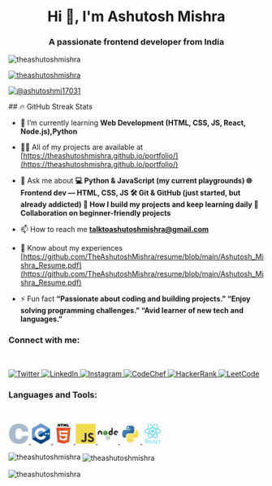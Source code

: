 <h1 align="center">Hi 👋, I'm Ashutosh Mishra</h1>
<h3 align="center">A passionate frontend developer from India</h3>

<p align="left"> <img src="https://komarev.com/ghpvc/?username=theashutoshmishra&label=Profile%20views&color=0e75b6&style=flat" alt="theashutoshmishra" /> </p>

<p align="left"> <a href="https://github.com/ryo-ma/github-profile-trophy"><img src="https://github-profile-trophy.vercel.app/?username=theashutoshmishra" alt="theashutoshmishra" /></a> </p>


<p align="left"> <a href="https://twitter.com/@ashutoshmi17031" target="blank"><img src="https://img.shields.io/twitter/follow/@ashutoshmi17031?logo=twitter&style=for-the-badge" alt="@ashutoshmi17031" /></a> </p>
## 🔥 GitHub Streak Stats



- 🌱 I’m currently learning **Web Development (HTML, CSS, JS, React, Node.js),Python**

- 👨‍💻 All of my projects are available at [https://theashutoshmishra.github.io/portfolio/](https://theashutoshmishra.github.io/portfolio/)

- 💬 Ask me about **💻 Python & JavaScript (my current playgrounds) 🌐 Frontend dev — HTML, CSS, JS 🛠️ Git & GitHub (just started, but already addicted) 🚀 How I build my projects and keep learning daily 🤝 Collaboration on beginner-friendly projects**

- 📫 How to reach me **talktoashutoshmishra@gmail.com**

- 📄 Know about my experiences [https://github.com/TheAshutoshMishra/resume/blob/main/Ashutosh_Mishra_Resume.pdf](https://github.com/TheAshutoshMishra/resume/blob/main/Ashutosh_Mishra_Resume.pdf)

- ⚡ Fun fact **“Passionate about coding and building projects.” “Enjoy solving programming challenges.” “Avid learner of new tech and languages.”**

<h3 align="left">Connect with me:</h3>
<br>
<!-- <p align="left">
<a href="https://twitter.com/@ashutoshmi17031" target="blank"><img align="center" src="https://raw.githubusercontent.com/rahuldkjain/github-profile-readme-generator/master/src/images/icons/Social/twitter.svg" alt="@ashutoshmi17031" height="30" width="40" /></a>
<a href="https://linkedin.com/in/ashutosh mishra" target="blank"><img align="center" src="https://raw.githubusercontent.com/rahuldkjain/github-profile-readme-generator/master/src/images/icons/Social/linked-in-alt.svg" alt="ashutosh mishra" height="30" width="40" /></a>
<a href="https://instagram.com/pt__ashutosh_mishra" target="blank"><img align="center" src="https://raw.githubusercontent.com/rahuldkjain/github-profile-readme-generator/master/src/images/icons/Social/instagram.svg" alt="pt_ashutosh_mishra" height="30" width="40" /></a>
<a href="https://www.codechef.com/users/mishraashu" target="blank"><img align="center" src="https://cdn.jsdelivr.net/npm/simple-icons@3.1.0/icons/codechef.svg" alt="mishraashu" height="30" width="40" /></a>
<a href="https://www.hackerrank.com/@dev_ashutoshmis1" target="blank"><img align="center" src="https://raw.githubusercontent.com/rahuldkjain/github-profile-readme-generator/master/src/images/icons/Social/hackerrank.svg" alt="@dev_ashutoshmis1" height="30" width="40" /></a>
<a href="https://www.leetcode.com/buildwithashu" target="blank"><img align="center" src="https://raw.githubusercontent.com/rahuldkjain/github-profile-readme-generator/master/src/images/icons/Social/leet-code.svg" alt="buildwithashu" height="30" width="40" /></a>
</p> -->
<p align="left">
  <a href="https://twitter.com/ashutoshmi17031" target="_blank">
    <img src="https://raw.githubusercontent.com/rahuldkjain/github-profile-readme-generator/master/src/images/icons/Social/twitter.svg" alt="Twitter" height="30" width="40" />
  </a>
  
  <a href="https://linkedin.com/in/ashutosh-mishra" target="_blank">
    <img src="https://raw.githubusercontent.com/rahuldkjain/github-profile-readme-generator/master/src/images/icons/Social/linked-in-alt.svg" alt="LinkedIn" height="30" width="40" />
  </a>
  
  <a href="https://instagram.com/pt__ashutosh_mishra" target="_blank">
    <img src="https://raw.githubusercontent.com/rahuldkjain/github-profile-readme-generator/master/src/images/icons/Social/instagram.svg" alt="Instagram" height="30" width="40" />
  </a>
  
  <a href="https://www.codechef.com/users/mishraashu" target="_blank">
    <img src="https://cdn.jsdelivr.net/npm/simple-icons@3.1.0/icons/codechef.svg" alt="CodeChef" height="30" width="40" />
  </a>
  
  <a href="https://www.hackerrank.com/dev_ashutoshmis1" target="_blank">
    <img src="https://raw.githubusercontent.com/rahuldkjain/github-profile-readme-generator/master/src/images/icons/Social/hackerrank.svg" alt="HackerRank" height="30" width="40" />
  </a>
  
  <a href="https://www.leetcode.com/buildwithashu" target="_blank">
    <img src="https://raw.githubusercontent.com/rahuldkjain/github-profile-readme-generator/master/src/images/icons/Social/leet-code.svg" alt="LeetCode" height="30" width="40" />
  </a>
</p>


<h3 align="left">Languages and Tools:</h3>
<br>
<p align="left"> <a href="https://www.cprogramming.com/" target="_blank" rel="noreferrer"> <img src="https://raw.githubusercontent.com/devicons/devicon/master/icons/c/c-original.svg" alt="c" width="40" height="40"/> </a> <a href="https://www.w3schools.com/cpp/" target="_blank" rel="noreferrer"> <img src="https://raw.githubusercontent.com/devicons/devicon/master/icons/cplusplus/cplusplus-original.svg" alt="cplusplus" width="40" height="40"/> </a> <a href="https://www.w3.org/html/" target="_blank" rel="noreferrer"> <img src="https://raw.githubusercontent.com/devicons/devicon/master/icons/html5/html5-original-wordmark.svg" alt="html5" width="40" height="40"/> </a> <a href="https://developer.mozilla.org/en-US/docs/Web/JavaScript" target="_blank" rel="noreferrer"> <img src="https://raw.githubusercontent.com/devicons/devicon/master/icons/javascript/javascript-original.svg" alt="javascript" width="40" height="40"/> </a> <a href="https://nodejs.org" target="_blank" rel="noreferrer"> <img src="https://raw.githubusercontent.com/devicons/devicon/master/icons/nodejs/nodejs-original-wordmark.svg" alt="nodejs" width="40" height="40"/> </a> <a href="https://www.python.org" target="_blank" rel="noreferrer"> <img src="https://raw.githubusercontent.com/devicons/devicon/master/icons/python/python-original.svg" alt="python" width="40" height="40"/> </a> <a href="https://reactjs.org/" target="_blank" rel="noreferrer"> <img src="https://raw.githubusercontent.com/devicons/devicon/master/icons/react/react-original-wordmark.svg" alt="react" width="40" height="40"/> </a> </p>

<p><img align="left" src="https://github-readme-stats.vercel.app/api/top-langs?username=theashutoshmishra&show_icons=true&locale=en&layout=compact" alt="theashutoshmishra" /></p>

<p>&nbsp;<img align="center" src="https://github-readme-stats.vercel.app/api?username=theashutoshmishra&show_icons=true&locale=en" alt="theashutoshmishra" /></p>

<p><img align="center" src="https://github-readme-streak-stats.herokuapp.com/?user=theashutoshmishra&" alt="theashutoshmishra" /></p>
